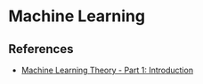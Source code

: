 # Machine Learning

## References
* [Machine Learning Theory - Part 1: Introduction](https://mostafa-samir.github.io/ml-theory-pt1/)
